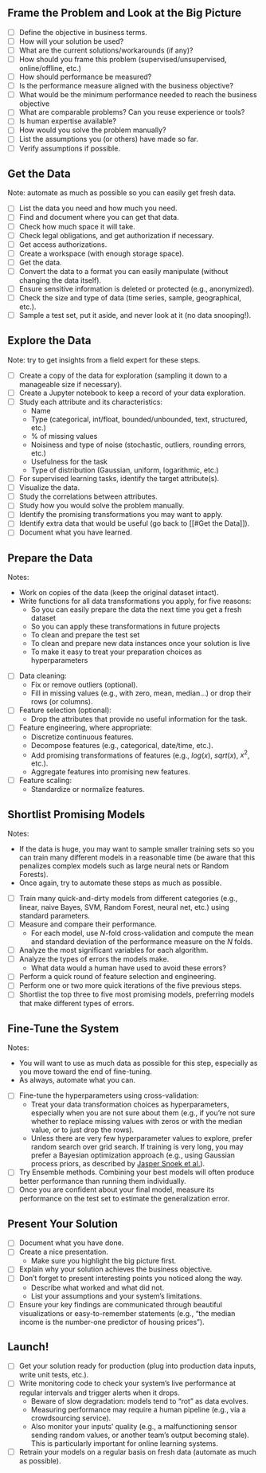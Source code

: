 ## Frame the Problem and Look at the Big Picture

- [ ] Define the objective in business terms.
- [ ] How will your solution be used?
- [ ] What are the current solutions/workarounds (if any)?
- [ ] How should you frame this problem (supervised/unsupervised, online/offline, etc.)
- [ ] How should performance be measured?
- [ ] Is the performance measure aligned with the business objective?
- [ ] What would be the minimum performance needed to reach the business objective
- [ ] What are comparable problems? Can you reuse experience or tools?
- [ ] Is human expertise available?
- [ ] How would you solve the problem manually?
- [ ] List the assumptions you (or others) have made so far.
- [ ] Verify assumptions if possible.

## Get the Data

Note: automate as much as possible so you can easily get fresh data.

- [ ] List the data you need and how much you need.
- [ ] Find and document where you can get that data.
- [ ] Check how much space it will take.
- [ ] Check legal obligations, and get authorization if necessary. 
- [ ] Get access authorizations.
- [ ] Create a workspace (with enough storage space).
- [ ] Get the data.
- [ ] Convert the data to a format you can easily manipulate (without changing the data itself).
- [ ] Ensure sensitive information is deleted or protected (e.g., anonymized).
- [ ] Check the size and type of data (time series, sample, geographical, etc.).
- [ ] Sample a test set, put it aside, and never look at it (no data snooping!).

## Explore the Data

Note: try to get insights from a field expert for these steps.

- [ ] Create a copy of the data for exploration (sampling it down to a manageable size if necessary).
- [ ] Create a Jupyter notebook to keep a record of your data exploration.
- [ ] Study each attribute and its characteristics:
	- Name
	- Type (categorical, int/float, bounded/unbounded, text, structured, etc.)
	- % of missing values
	- Noisiness and type of noise (stochastic, outliers, rounding errors, etc.)
	- Usefulness for the task
	- Type of distribution (Gaussian, uniform, logarithmic, etc.)
- [ ] For supervised learning tasks, identify the target attribute(s).
- [ ] Visualize the data.
- [ ] Study the correlations between attributes.
- [ ] Study how you would solve the problem manually.
- [ ] Identify the promising transformations you may want to apply.
- [ ] Identify extra data that would be useful (go back to [[#Get the Data]]).
- [ ] Document what you have learned.

## Prepare the Data

Notes:
- Work on copies of the data (keep the original dataset intact).
- Write functions for all data transformations you apply, for five reasons: 
	- So you can easily prepare the data the next time you get a fresh dataset
	- So you can apply these transformations in future projects
	- To clean and prepare the test set
	- To clean and prepare new data instances once your solution is live
	- To make it easy to treat your preparation choices as hyperparameters

- [ ] Data cleaning:
	- Fix or remove outliers (optional).
	- Fill in missing values (e.g., with zero, mean, median…) or drop their rows (or columns).
- [ ] Feature selection (optional):
	- Drop the attributes that provide no useful information for the task.
- [ ] Feature engineering, where appropriate:
	- Discretize continuous features.
	- Decompose features (e.g., categorical, date/time, etc.).
	- Add promising transformations of features (e.g., $log(x)$, $sqrt(x)$, $x^2$, etc.).
	- Aggregate features into promising new features.
- [ ] Feature scaling:
	- Standardize or normalize features.

## Shortlist Promising Models

Notes:
- If the data is huge, you may want to sample smaller training sets so you can train many different models in a reasonable time (be aware that this penalizes complex models such as large neural nets or Random Forests).
- Once again, try to automate these steps as much as possible.

- [ ] Train many quick-and-dirty models from different categories (e.g., linear, naive Bayes, SVM, Random Forest, neural net, etc.) using standard parameters.
- [ ] Measure and compare their performance.
	- For each model, use $N$-fold cross-validation and compute the mean and standard deviation of the performance measure on the $N$ folds.
- [ ] Analyze the most significant variables for each algorithm.
- [ ] Analyze the types of errors the models make.
	- What data would a human have used to avoid these errors?
- [ ] Perform a quick round of feature selection and engineering.
- [ ] Perform one or two more quick iterations of the five previous steps.
- [ ] Shortlist the top three to five most promising models, preferring models that make different types of errors.

## Fine-Tune the System

Notes:
- You will want to use as much data as possible for this step, especially as you move toward the end of fine-tuning.
- As always, automate what you can.

- [ ] Fine-tune the hyperparameters using cross-validation:
	- Treat your data transformation choices as hyperparameters, especially when you are not sure about them (e.g., if you’re not sure whether to replace missing values with zeros or with the median value, or to just drop the rows).
	- Unless there are very few hyperparameter values to explore, prefer random search over grid search. If training is very long, you may prefer a Bayesian optimization approach (e.g., using Gaussian process priors, as described by [Jasper Snoek et al.](https://homl.info/134)).
- [ ] Try Ensemble methods. Combining your best models will often produce better performance than running them individually.
- [ ] Once you are confident about your final model, measure its performance on the test set to estimate the generalization error.

## Present Your Solution

- [ ] Document what you have done.
- [ ] Create a nice presentation.
	- Make sure you highlight the big picture first.
- [ ] Explain why your solution achieves the business objective.
- [ ] Don’t forget to present interesting points you noticed along the way.
	- Describe what worked and what did not.
	- List your assumptions and your system’s limitations.
- [ ] Ensure your key findings are communicated through beautiful visualizations or easy-to-remember statements (e.g., “the median income is the number-one predictor of housing prices”).

## Launch!

- [ ] Get your solution ready for production (plug into production data inputs, write unit tests, etc.).
- [ ] Write monitoring code to check your system’s live performance at regular intervals and trigger alerts when it drops.
	- Beware of slow degradation: models tend to “rot” as data evolves.
	- Measuring performance may require a human pipeline (e.g., via a crowdsourcing service).
	- Also monitor your inputs’ quality (e.g., a malfunctioning sensor sending random values, or another team’s output becoming stale). This is particularly important for online learning systems.
- [ ] Retrain your models on a regular basis on fresh data (automate as much as possible).